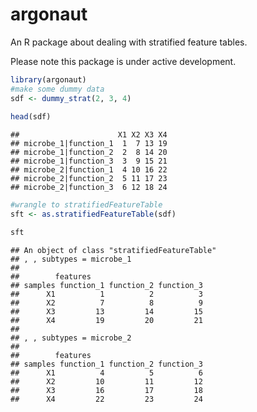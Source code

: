 # argonaut

An R package about dealing with stratified feature tables.

Please note this package is under active development.

``` r
library(argonaut)
#make some dummy data
sdf <- dummy_strat(2, 3, 4)
 
head(sdf)
```

    ##                      X1 X2 X3 X4
    ## microbe_1|function_1  1  7 13 19
    ## microbe_1|function_2  2  8 14 20
    ## microbe_1|function_3  3  9 15 21
    ## microbe_2|function_1  4 10 16 22
    ## microbe_2|function_2  5 11 17 23
    ## microbe_2|function_3  6 12 18 24

``` r
#wrangle to stratifiedFeatureTable
sft <- as.stratifiedFeatureTable(sdf)

sft
```

    ## An object of class "stratifiedFeatureTable"
    ## , , subtypes = microbe_1
    ## 
    ##        features
    ## samples function_1 function_2 function_3
    ##      X1          1          2          3
    ##      X2          7          8          9
    ##      X3         13         14         15
    ##      X4         19         20         21
    ## 
    ## , , subtypes = microbe_2
    ## 
    ##        features
    ## samples function_1 function_2 function_3
    ##      X1          4          5          6
    ##      X2         10         11         12
    ##      X3         16         17         18
    ##      X4         22         23         24
